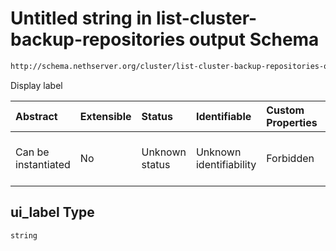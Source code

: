 # Untitled string in list-cluster-backup-repositories output Schema

```txt
http://schema.nethserver.org/cluster/list-cluster-backup-repositories-output.json#/properties/endpoints/items/properties/ui_label
```

Display label

| Abstract            | Extensible | Status         | Identifiable            | Custom Properties | Additional Properties | Access Restrictions | Defined In                                                                                                                    |
| :------------------ | :--------- | :------------- | :---------------------- | :---------------- | :-------------------- | :------------------ | :---------------------------------------------------------------------------------------------------------------------------- |
| Can be instantiated | No         | Unknown status | Unknown identifiability | Forbidden         | Allowed               | none                | [list-cluster-backup-repositories-output.json\*](cluster/list-cluster-backup-repositories-output.json "open original schema") |

## ui\_label Type

`string`
